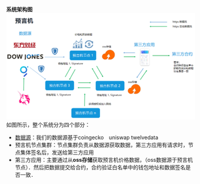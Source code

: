 


**系统架构图**
<img src="./assets/1422759379.png" alt="总体架构图" width="600" />
如图所示，整个系统分为四个部分：
- [数据源](dataSource.md)：我们的数据源基于coingecko　uniswap  twelvedata
- 预言机节点集群：节点集群负责从数据源获取数据，第三方应用有请求时，节点集体签名后，发送给第三方应用
- 第三方应用：主要通过从**oss存储**获取预言机价格数据，（oss数据源于预言机节点）．然后把数据提交给合约，合约验证白名单中的钱包地址和数据签名是否一致．